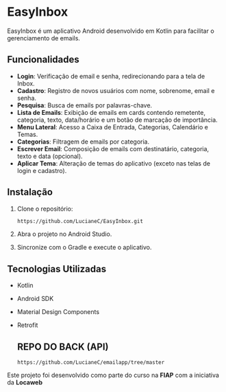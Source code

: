 # EasyInbox

EasyInbox é um aplicativo Android desenvolvido em Kotlin para facilitar o gerenciamento de emails.

## Funcionalidades

- **Login**: Verificação de email e senha, redirecionando para a tela de Inbox.
- **Cadastro**: Registro de novos usuários com nome, sobrenome, email e senha.
- **Pesquisa**: Busca de emails por palavras-chave.
- **Lista de Emails**: Exibição de emails em cards contendo remetente, categoria, texto, data/horário e um botão de marcação de importância.
- **Menu Lateral**: Acesso a Caixa de Entrada, Categorias, Calendário e Temas.
- **Categorias**: Filtragem de emails por categoria.
- **Escrever Email**: Composição de emails com destinatário, categoria, texto e data (opcional).
- **Aplicar Tema**: Alteração de temas do aplicativo (exceto nas telas de login e cadastro).

## Instalação

1. Clone o repositório:

    ```bash
    https://github.com/LucianeC/EasyInbox.git
    ```

2. Abra o projeto no Android Studio.

3. Sincronize com o Gradle e execute o aplicativo.

## Tecnologias Utilizadas

- Kotlin
- Android SDK
- Material Design Components
- Retrofit

  ## REPO DO BACK (API)
  ````
  https://github.com/LucianeC/emailapp/tree/master
  ````

Este projeto foi desenvolvido como parte do curso na **FIAP** com a iniciativa da **Locaweb** 
